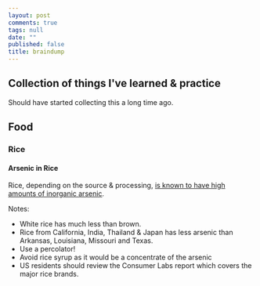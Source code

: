 ```yaml
---
layout: post
comments: true
tags: null
date: ""
published: false
title: braindump
---
```


## Collection of things I've learned & practice

Should have started collecting this a long time ago.

## Food
### Rice
#### Arsenic in Rice
Rice, depending on the source & processing, [is known to have high amounts of inorganic arsenic](http://www.berkeleywellness.com/healthy-eating/food-safety/article/arsenic-rice-should-you-worry).

Notes:
- White rice has much less than brown.
- Rice from California, India, Thailand & Japan has less arsenic than Arkansas, Louisiana, Missouri and Texas.
- Use a percolator!
- Avoid rice syrup as it would be a concentrate of the arsenic
- US residents should review the Consumer Labs report which covers the major rice brands.